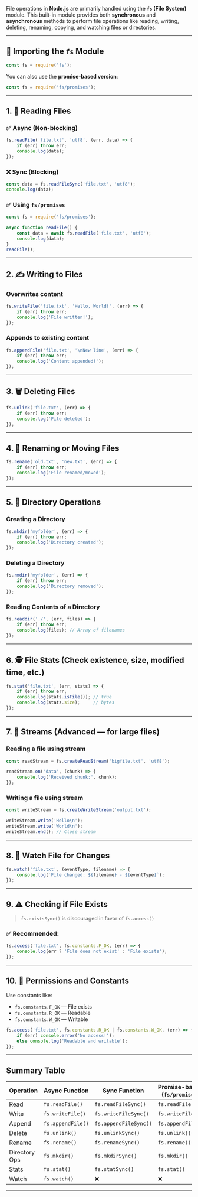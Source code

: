 File operations in **Node.js** are primarily handled using the **`fs` (File System)** module. This built-in module provides both **synchronous** and **asynchronous** methods to perform file operations like reading, writing, deleting, renaming, copying, and watching files or directories.

---

## 🔧 Importing the `fs` Module

```js
const fs = require('fs');
```

You can also use the **promise-based version**:

```js
const fs = require('fs/promises');
```

---

## 1. 📖 Reading Files

### ✅ Async (Non-blocking)

```js
fs.readFile('file.txt', 'utf8', (err, data) => {
    if (err) throw err;
    console.log(data);
});
```

### ❌ Sync (Blocking)

```js
const data = fs.readFileSync('file.txt', 'utf8');
console.log(data);
```

### ✅ Using `fs/promises`

```js
const fs = require('fs/promises');

async function readFile() {
    const data = await fs.readFile('file.txt', 'utf8');
    console.log(data);
}
readFile();
```

---

## 2. ✍️ Writing to Files

### Overwrites content

```js
fs.writeFile('file.txt', 'Hello, World!', (err) => {
    if (err) throw err;
    console.log('File written!');
});
```

### Appends to existing content

```js
fs.appendFile('file.txt', '\nNew line', (err) => {
    if (err) throw err;
    console.log('Content appended!');
});
```

---

## 3. 🗑️ Deleting Files

```js
fs.unlink('file.txt', (err) => {
    if (err) throw err;
    console.log('File deleted');
});
```

---

## 4. 🧾 Renaming or Moving Files

```js
fs.rename('old.txt', 'new.txt', (err) => {
    if (err) throw err;
    console.log('File renamed/moved');
});
```

---

## 5. 📁 Directory Operations

### Creating a Directory

```js
fs.mkdir('myfolder', (err) => {
    if (err) throw err;
    console.log('Directory created');
});
```

### Deleting a Directory

```js
fs.rmdir('myfolder', (err) => {
    if (err) throw err;
    console.log('Directory removed');
});
```

### Reading Contents of a Directory

```js
fs.readdir('./', (err, files) => {
    if (err) throw err;
    console.log(files); // Array of filenames
});
```

---

## 6. 🕵️ File Stats (Check existence, size, modified time, etc.)

```js
fs.stat('file.txt', (err, stats) => {
    if (err) throw err;
    console.log(stats.isFile()); // true
    console.log(stats.size);     // bytes
});
```

---

## 7. 🧠 Streams (Advanced — for large files)

### Reading a file using stream

```js
const readStream = fs.createReadStream('bigfile.txt', 'utf8');

readStream.on('data', (chunk) => {
    console.log('Received chunk:', chunk);
});
```

### Writing a file using stream

```js
const writeStream = fs.createWriteStream('output.txt');

writeStream.write('Hello\n');
writeStream.write('World\n');
writeStream.end(); // Close stream
```

---

## 8. 📡 Watch File for Changes

```js
fs.watch('file.txt', (eventType, filename) => {
    console.log(`File changed: ${filename} - ${eventType}`);
});
```

---

## 9. ⚠️ Checking if File Exists

> `fs.existsSync()` is discouraged in favor of `fs.access()`

### ✅ Recommended:

```js
fs.access('file.txt', fs.constants.F_OK, (err) => {
    console.log(err ? 'File does not exist' : 'File exists');
});
```

---

## 10. 🔐 Permissions and Constants

Use constants like:

* `fs.constants.F_OK` — File exists
* `fs.constants.R_OK` — Readable
* `fs.constants.W_OK` — Writable

```js
fs.access('file.txt', fs.constants.R_OK | fs.constants.W_OK, (err) => {
    if (err) console.error('No access!');
    else console.log('Readable and writable');
});
```

---

## Summary Table

| Operation     | Async Function    | Sync Function         | Promise-based (`fs/promises`) |
| ------------- | ----------------- | --------------------- | ----------------------------- |
| Read          | `fs.readFile()`   | `fs.readFileSync()`   | `fs.readFile()`               |
| Write         | `fs.writeFile()`  | `fs.writeFileSync()`  | `fs.writeFile()`              |
| Append        | `fs.appendFile()` | `fs.appendFileSync()` | `fs.appendFile()`             |
| Delete        | `fs.unlink()`     | `fs.unlinkSync()`     | `fs.unlink()`                 |
| Rename        | `fs.rename()`     | `fs.renameSync()`     | `fs.rename()`                 |
| Directory Ops | `fs.mkdir()`      | `fs.mkdirSync()`      | `fs.mkdir()`                  |
| Stats         | `fs.stat()`       | `fs.statSync()`       | `fs.stat()`                   |
| Watch         | `fs.watch()`      | ❌                     | ❌                             |

---
